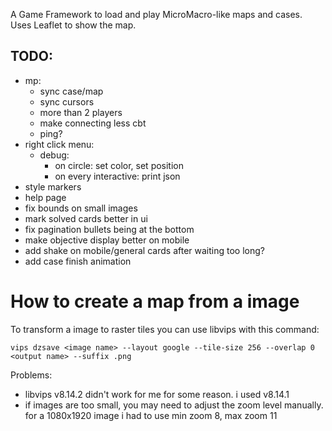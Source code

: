 A Game Framework to load and play MicroMacro-like maps and cases.
Uses Leaflet to show the map.

## TODO:
- mp:
    - sync case/map
    - sync cursors
    - more than 2 players
    - make connecting less cbt
    - ping?
- right click menu:
    - debug:
        - on circle: set color, set position
        - on every interactive: print json
- style markers
- help page
- fix bounds on small images
- mark solved cards better in ui
- fix pagination bullets being at the bottom
- make objective display better on mobile
- add shake on mobile/general cards after waiting too long?
- add case finish animation

# How to create a map from a image
To transform a image to raster tiles you can use libvips with this command:

`vips dzsave <image name> --layout google --tile-size 256 --overlap 0 <output name> --suffix .png`


Problems:
- libvips v8.14.2 didn't work for me for some reason. i used v8.14.1
- if images are too small, you may need to adjust the zoom level manually. for a 1080x1920 image i had to use min zoom 8, max zoom 11